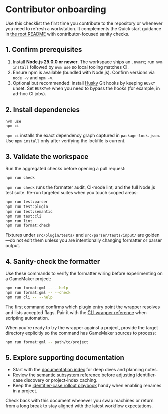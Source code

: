 # Contributor onboarding

Use this checklist the first time you contribute to the repository or whenever
you need to refresh a workstation. It complements the Quick start guidance in
[the root README](../README.md#quick-start) with contributor-focused sanity
checks.

## 1. Confirm prerequisites

1. Install **Node.js 25.0.0 or newer**. The workspace ships an `.nvmrc`; run
   `nvm install` followed by `nvm use` so local tooling matches CI.
2. Ensure npm is available (bundled with Node.js). Confirm versions via
   `node -v` and `npm -v`.
3. Optional but recommended: install [Husky](https://typicode.github.io/husky/)
   Git hooks by keeping `HUSKY` unset. Set `HUSKY=0` when you need to bypass the
   hooks (for example, in ad-hoc CI jobs).

## 2. Install dependencies

```bash
nvm use
npm ci
```

`npm ci` installs the exact dependency graph captured in `package-lock.json`.
Use `npm install` only after verifying the lockfile is current.

## 3. Validate the workspace

Run the aggregated checks before opening a pull request:

```bash
npm run check
```

`npm run check` runs the formatter audit, CI-mode lint, and the full Node.js test
suite. Re-run targeted suites when you touch scoped areas:

```bash
npm run test:parser
npm run test:plugin
npm run test:semantic
npm run test:cli
npm run lint
npm run format:check
```

Fixtures under `src/plugin/tests/` and `src/parser/tests/input/` are golden—do
not edit them unless you are intentionally changing formatter or parser output.

## 4. Sanity-check the formatter

Use these commands to verify the formatter wiring before experimenting on a
GameMaker project:

```bash
npm run format:gml -- --help
npm run format:gml -- --check
npm run cli -- --help
```

The first command confirms which plugin entry point the wrapper resolves and
lists accepted flags. Pair it with the [CLI wrapper reference](../README.md#cli-wrapper-environment-knobs)
when scripting automation.

When you're ready to try the wrapper against a project, provide the target
directory explicitly so the command has GameMaker sources to process:

```bash
npm run format:gml -- path/to/project
```

## 5. Explore supporting documentation

* Start with the [documentation index](README.md) for deep dives and planning
  notes.
* Review the [semantic subsystem reference](../src/semantic/README.md) before
  adjusting identifier-case discovery or project-index caching.
* Keep the [identifier-case rollout playbook](identifier-case-rollout.md) handy
  when enabling renames in a project.

Check back with this document whenever you swap machines or return from a long
break to stay aligned with the latest workflow expectations.
